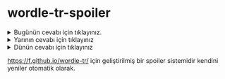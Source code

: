 # wordle-tr-spoiler

<details>
  <summary>Bugünün cevabı için tıklayınız.</summary>
  <br>
    <b> jikle </b>
</details>

<details>
  <summary>Yarının cevabı için tıklayınız</summary>
  <br>
   <b> yatım </b>
</details>

<details>
  <summary>Dünün cevabı için tıklayınız </summary>
  <br>
  <b> gulet </b>
</details>

https://f.github.io/wordle-tr/ için geliştirilmiş bir spoiler sistemidir kendini yeniler otomatik olarak.

